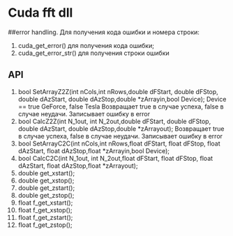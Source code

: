 # Cuda fft dll
##error handling. Для получения кода ошибки и номера строки: 

1. cuda_get_error() для получения кода ошибки;
2. cuda_get_error_str() для получения строки ошибки

## API

1. bool SetArrayZ2Z(int nCols,int nRows,double dFStart, double dFStop, double dAzStart, double dAzStop,double *zArrayin,bool Device);   Device == true GeForce, false Tesla
Возвращает true в случае успеха, false в случае неудачи. Записывает ошибку в error
2. bool CalcZ2Z(int N_1out, int N_2out,double dFStart, double dFStop, double dAzStart, double dAzStop,double *zArrayout); Возвращает true в случае успеха, false в случае неудачи. Записывает ошибку в error
3. bool SetArrayC2C(int nCols,int nRows,float dFStart, float dFStop, float dAzStart, float dAzStop,float *zArrayin,bool Device);
4. bool CalcC2C(int N_1out, int N_2out,float dFStart, float dFStop, float dAzStart, float dAzStop,float *zArrayout);
5. double get_xstart();
6. double get_xstop();
7. double get_zstart();
8. double get_zstop();
9. float f_get_xstart();
10. float f_get_xstop();
11. float f_get_zstart();
12. float f_get_zstop();
